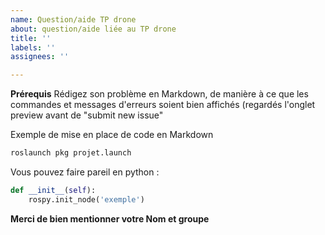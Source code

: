 ```yaml
---
name: Question/aide TP drone
about: question/aide liée au TP drone
title: ''
labels: ''
assignees: ''

---
```


**Prérequis**
Rédigez son problème en Markdown, de manière à ce que les commandes et messages d'erreurs soient bien affichés (regardés l'onglet preview avant de "submit new issue"

Exemple de mise en place de code en Markdown
```bash
roslaunch pkg projet.launch
```
Vous pouvez faire pareil en python : 
```python
def __init__(self):
    rospy.init_node('exemple')
```


**Merci de bien mentionner votre Nom et groupe**
